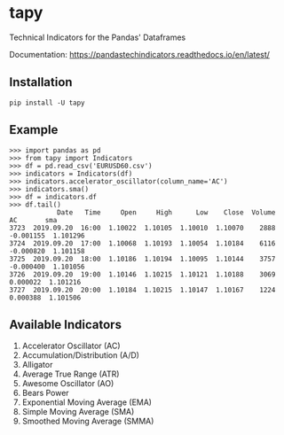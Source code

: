 # tapy
Technical Indicators for the Pandas' Dataframes

Documentation: https://pandastechindicators.readthedocs.io/en/latest/

## Installation
```
pip install -U tapy
```

## Example
```
>>> import pandas as pd
>>> from tapy import Indicators
>>> df = pd.read_csv('EURUSD60.csv')
>>> indicators = Indicators(df)
>>> indicators.accelerator_oscillator(column_name='AC')
>>> indicators.sma()
>>> df = indicators.df
>>> df.tail()
            Date   Time     Open     High      Low    Close  Volume        AC       sma
3723  2019.09.20  16:00  1.10022  1.10105  1.10010  1.10070    2888 -0.001155  1.101296
3724  2019.09.20  17:00  1.10068  1.10193  1.10054  1.10184    6116 -0.000820  1.101158
3725  2019.09.20  18:00  1.10186  1.10194  1.10095  1.10144    3757 -0.000400  1.101056
3726  2019.09.20  19:00  1.10146  1.10215  1.10121  1.10188    3069  0.000022  1.101216
3727  2019.09.20  20:00  1.10184  1.10215  1.10147  1.10167    1224  0.000388  1.101506
```

## Available Indicators

1. Accelerator Oscillator (AC)
2. Accumulation/Distribution (A/D)
3. Alligator
4. Average True Range (ATR)
5. Awesome Oscillator (AO)
6. Bears Power
7. Exponential Moving Average (EMA)
8. Simple Moving Average (SMA)
9. Smoothed Moving Average (SMMA)

